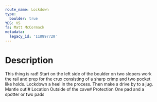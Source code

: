 ```yaml
---
route_name: Lockdown
type:
  boulder: true
YDS: V5
fa: Matt McCormack
metadata:
  legacy_id: '118897720'
---
```

# Description
This thing is rad! Start on the left side of the boulder on two slopers work the rail and prep for the crux consisting of a sharp crimp and two pocket like holds. Lockdown a heel in the process. Then make a drive by to a jug. Mantle out!# Location
Outside of the cave# Protection
One pad and a spotter or two pads